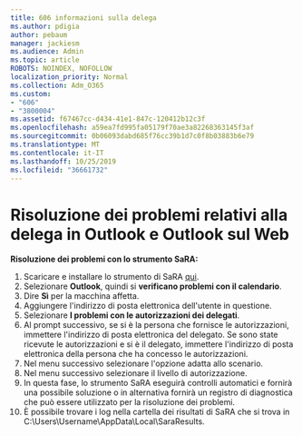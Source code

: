 ```yaml
---
title: 606 informazioni sulla delega
ms.author: pdigia
author: pebaum
manager: jackiesm
ms.audience: Admin
ms.topic: article
ROBOTS: NOINDEX, NOFOLLOW
localization_priority: Normal
ms.collection: Adm_O365
ms.custom:
- "606"
- "3800004"
ms.assetid: f67467cc-d434-41e1-847c-120412b12c3f
ms.openlocfilehash: a59ea7fd995fa05179f70ae3a82268363145f3af
ms.sourcegitcommit: 0b06093dabd685f76cc39b1d7c0f8b03883b6e79
ms.translationtype: MT
ms.contentlocale: it-IT
ms.lasthandoff: 10/25/2019
ms.locfileid: "36661732"
---
```

# <a name="troubleshooting-delegation-in-outlook-and-outlook-on-the-web"></a>Risoluzione dei problemi relativi alla delega in Outlook e Outlook sul Web

**Risoluzione dei problemi con lo strumento SaRA:**

1. Scaricare e installare lo strumento di SaRA [qui](https://aka.ms/SaRA-SkypeForBusinessSignIn).
1. Selezionare **Outlook**, quindi si **verificano problemi con il calendario**.
1. Dire **Sì** per la macchina affetta.
1. Aggiungere l'indirizzo di posta elettronica dell'utente in questione.
1. Selezionare **I problemi con le autorizzazioni dei delegati**.
1. Al prompt successivo, se si è la persona che fornisce le autorizzazioni, immettere l'indirizzo di posta elettronica del delegato. Se sono state ricevute le autorizzazioni e si è il delegato, immettere l'indirizzo di posta elettronica della persona che ha concesso le autorizzazioni.
1. Nel menu successivo selezionare l'opzione adatta allo scenario.
1. Nel menu successivo selezionare il livello di autorizzazione.
1. In questa fase, lo strumento SaRA eseguirà controlli automatici e fornirà una possibile soluzione o in alternativa fornirà un registro di diagnostica che può essere utilizzato per la risoluzione dei problemi.
1. È possibile trovare i log nella cartella dei risultati di SaRA che si trova in C:\Users\Username\AppData\Local\SaraResults.

